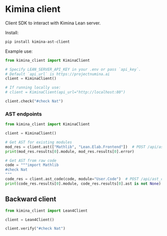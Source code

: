 # Kimina client

Client SDK to interact with Kimina Lean server. 

Install:
```sh
pip install kimina-ast-client
```

Example use:
```python
from kimina_client import KiminaClient

# Specify LEAN_SERVER_API_KEY in your .env or pass `api_key`.
# Default `api_url` is https://projectnumina.ai
client = KiminaClient()

# If running locally use:
# client = KiminaClient(api_url="http://localhost:80")

client.check("#check Nat")
```

### AST endpoints

```python
from kimina_client import KiminaClient

client = KiminaClient()

# Get AST for existing modules
mod_res = client.ast(["Mathlib", "Lean.Elab.Frontend"])  # POST /api/ast
print(mod_res.results[0].module, mod_res.results[0].error)

# Get AST from raw code
code = """import Mathlib
#check Nat
"""
code_res = client.ast_code(code, module="User.Code")  # POST /api/ast_code
print(code_res.results[0].module, code_res.results[0].ast is not None)
```

## Backward client

```python
from kimina_client import Lean4Client

client = Lean4Client()

client.verify("#check Nat")
```